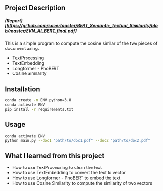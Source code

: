 ## Project Description
##### (Report)[https://github.com/sabertoaster/BERT_Semantic_Textual_Similarity/blob/master/EVN_AI_BERT_final.pdf]
This is a simple program to compute the cosine similar of the two pieces of document using:
- TextProcessing
- TextEmbedding
- Longformer - PhoBERT
- Cosine Similarity

## Installation
```bash
conda create -n ENV python=3.8
conda activate ENV
pip install -r requirements.txt
```

## Usage
```bash
conda activate ENV
python main.py --doc1 "path/to/doc1.pdf" --doc2 "path/to/doc2.pdf"
```

## What I learned from this project
- How to use TextProcessing to clean the text
- How to use TextEmbedding to convert the text to vector
- How to use Longformer - PhoBERT to embed the text
- How to use Cosine Similarity to compute the similarity of two vectors
<br>
